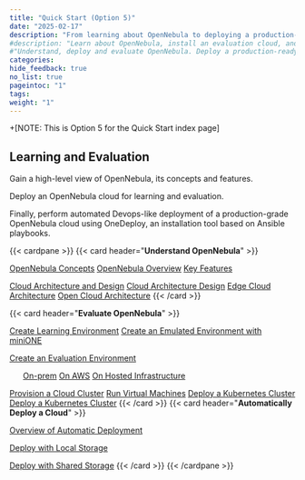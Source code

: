 ```yaml
---
title: "Quick Start (Option 5)"
date: "2025-02-17"
description: "From learning about OpenNebula to deploying a production-ready OpenNebula cloud"
#description: "Learn about OpenNebula, install an evaluation cloud, and automatically install a production-ready cloud"
#"Understand, deploy and evaluate OpenNebula. Deploy a production-ready OpenNebula cloud"
categories:
hide_feedback: true
no_list: true
pageintoc: "1"
tags:
weight: "1"
---
```


<a id="cloud-installation"></a>

+[NOTE: This is Option 5 for the Quick Start index page]

<!--# Cloud Installation -->

<!-- This first chapter is designed to quickly take you from an introduction to OpenNebula to deploying your first cloud for learning and evaluation.

The first section, [Understand OpenNebula]({{% relref "understand_opennebula" %}}), provides you with a bird's eye view of the system's base concepts, key features, architecture basics, and the most common pathway from cloud design to deployment.

The second section, [Try OpenNebula with miniONE]({{% relref "try_opennebula_with_minione" %}}), consists of tutorials for quickly installing an OpenNebula cloud for purposes of evaluation, testing, and even on-premises production operations. The tutorials guide you in building progressively complex infrastructure, from a basic Front-end install to automatically deploying a Kubernetes cluster.

The third section, [Automatic Deployment of OpenNebula with OneDeploy]({{% relref "automatic_deployment_of_opennebula_with_one_deploy" %}}) contains an overview and tutorials for automatically installing a production-grade OpenNebula cloud using OneDeploy, an automated installation tool based on Ansible playbooks. -->

## Learning and Evaluation

Gain a high-level view of OpenNebula, its concepts and features.

Deploy an OpenNebula cloud for learning and evaluation.

Finally, perform automated Devops-like deployment of a production-grade OpenNebula cloud using OneDeploy, an installation tool based on Ansible playbooks.

{{< cardpane >}}
   {{< card header="**Understand OpenNebula**" >}}
      <p></p>
      <a href="../understand_opennebula/opennebula_concepts">OpenNebula Concepts</a>
         <inl><a href="../understand_opennebula/opennebula_concepts/opennebula_overview">OpenNebula Overview</a></inl>
         <inl><a href="../understand_opennebula/opennebula_concepts/key_features">Key Features</a></inl>
      <p></p>
      <a href="../understand_opennebula/cloud_architecture_design">Cloud Architecture and Design</a>
      <inl>
         <a href="../understand_opennebula/cloud_architecture_and_design/cloud_architecture_design">Cloud Architecture Design</a>
      </inl>
      <inl>
         <a href="../understand_opennebula/cloud_architecture_and_design/edge_cloud_reference_architecture">Edge Cloud Architecture</a>
      </inl>
      <inl>
         <a href="../understand_opennebula/cloud_architecture_and_design/open_cloud_reference_architecture">Open Cloud Architecture</a>
      </inl>
   {{< /card >}}

   {{< card header="**Evaluate OpenNebula**" >}}
      <p></p>
         <a href="../try_opennebula_with_minione/opennebula_learning_environment/create_an_emulated_environment_with_minione">Create Learning Environment</a>
         <inl><a href="../try_opennebula_with_minione/opennebula_learning_environment/cerate_an_emulated_environment_with_minione">Create an Emulated Environment with miniONE</a></inl>
      <p></p>
         <a href="../try_opennebula_with_minione/opennebula_evaluation_environment/">Create an Evaluation Environment</a>
      <ol>
         <ni><a href="../try_opennebula_with_minione/opennebula_evaluation_environment/try_opennebula_onprem">On-prem</a></ni>
         <ni><a href="../try_opennebula_with_minione/opennebula_evaluation_environment/try_opennebula_on_kvm">On AWS</a></ni>
         <ni><a href="../try_opennebula_with_minione/opennebula_evaluation_environment/try_opennebula_hosted">On Hosted Infrastructure</a></ni>
      </ol>
      <inl>
         <a href="../try_opennebula_with_minione/opennebula_evaluation_environment/provisioning_edge_cluster">Provision a Cloud Cluster</a>
      </inl>
      <inl>
         <a href="../try_opennebula_with_minione/opennebula_evaluation_environment/running_virtual_machines">Run Virtual Machines</a>
      </inl>
      <inl>
         <a href="../try_opennebula_with_minione/opennebula_evaluation_environment/running_kubernetes_clusters">Deploy a Kubernetes Cluster</a>
      </inl>
      <inl>
         <a href="../try_opennebula_with_minione/opennebula_evaluation_environment/running_kubernetes_clusters">Deploy a Kubernetes Cluster</a>
      </inl>
   {{< /card >}}
   {{< card header="**Automatically Deploy a Cloud**" >}}
   <p></p>
         <a href="../automatic_deployment_of_opennebula_with_one_deploy/one_deploy_overview">Overview of Automatic Deployment</a>
   <p></p>
         <a href="../automatic_deployment_of_opennebula_with_one_deploy/one_deploy_tutorial_local_ds">Deploy with Local Storage</a>
   <p></p>
         <a href="../automatic_deployment_of_opennebula_with_one_deploy/one_deploy_tutorial_shared_ds">Deploy with Shared Storage</a>
   {{< /card >}}
{{< /cardpane >}}
